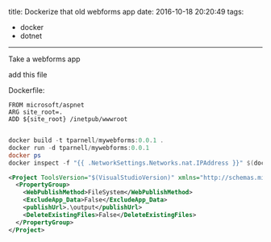 title: Dockerize that old webforms app
date: 2016-10-18 20:20:49
tags:
 - docker
 - dotnet
---


Take a webforms app

add this file 

Dockerfile:

```
FROM microsoft/aspnet
ARG site_root=.
ADD ${site_root} /inetpub/wwwroot

```

```powershell

docker build -t tparnell/mywebforms:0.0.1 .
docker run -d tparnell/mywebforms:0.0.1
docker ps
docker inspect -f "{{ .NetworkSettings.Networks.nat.IPAddress }}" $(docker ps -qa)

```

```xml
<Project ToolsVersion="$(VisualStudioVersion)" xmlns="http://schemas.microsoft.com/developer/msbuild/2003">
  <PropertyGroup>
    <WebPublishMethod>FileSystem</WebPublishMethod>
    <ExcludeApp_Data>False</ExcludeApp_Data>
    <publishUrl>.\output</publishUrl>
    <DeleteExistingFiles>False</DeleteExistingFiles>
  </PropertyGroup>
</Project>

```